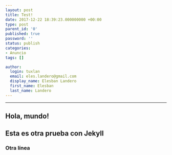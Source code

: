 ```yaml
---
layout: post
title: Test!
date: 2017-12-22 18:39:23.000000000 +00:00
type: post
parent_id: '0'
published: true
password: ''
status: publish
categories:
- Anuncio
tags: []

author:
  login: tuxlan
  email: eles.landero@gmail.com
  display_name: Elesban Landero
  first_name: Elesban
  last_name: Landero
---
```

---
## Hola, mundo!
## Esta es otra prueba con Jekyll
### Otra línea
